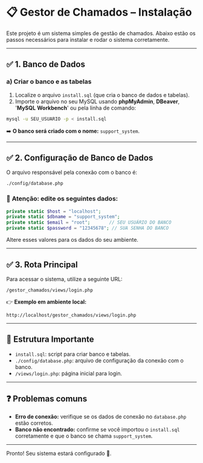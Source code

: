 
# 📋 Gestor de Chamados – Instalação

Este projeto é um sistema simples de gestão de chamados. Abaixo estão os passos necessários para instalar e rodar o sistema corretamente.

---

## ✅ 1. Banco de Dados

### a) Criar o banco e as tabelas

1. Localize o arquivo `install.sql` (que cria o banco de dados e tabelas).
2. Importe o arquivo no seu MySQL usando **phpMyAdmin**, **DBeaver**, '**MySQL** **Workbench**' ou pela linha de comando:

```bash
mysql -u SEU_USUARIO -p < install.sql
```

➡️ **O banco será criado com o nome:** `support_system`.

---

## ✅ 2. Configuração de Banco de Dados

O arquivo responsável pela conexão com o banco é:

```
./config/database.php
```

### 🚨 **Atenção: edite os seguintes dados:**

```php
private static $host = "localhost";
private static $dbname = "support_system";
private static $email = "root";       // SEU USUÁRIO DO BANCO
private static $password = "12345678"; // SUA SENHA DO BANCO
```

Altere esses valores para os dados do seu ambiente.

---

## ✅ 3. Rota Principal

Para acessar o sistema, utilize a seguinte URL:

```
/gestor_chamados/views/login.php
```

👉 **Exemplo em ambiente local:**

```
http://localhost/gestor_chamados/views/login.php
```

---

## 📂 Estrutura Importante

- `install.sql`: script para criar banco e tabelas.
- `./config/database.php`: arquivo de configuração da conexão com o banco.
- `/views/login.php`: página inicial para login.

---

## ❓ Problemas comuns

- **Erro de conexão:** verifique se os dados de conexão no `database.php` estão corretos.
- **Banco não encontrado:** confirme se você importou o `install.sql` corretamente e que o banco se chama `support_system`.

---

Pronto! Seu sistema estará configurado 🎉.
